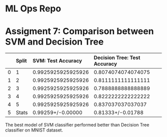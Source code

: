 # ML Ops Repo

# Assigment 7: Comparison between SVM and Decision Tree

|    | Split   | SVM: Test Accuracy   | Decision Tree: Test Accuracy   |
|---:|:--------|:---------------------|:-------------------------------|
|  0 | 1       | 0.9925925925925926   | 0.8074074074074075             |
|  1 | 2       | 0.9925925925925926   | 0.8111111111111111             |
|  2 | 3       | 0.9925925925925926   | 0.7888888888888889             |
|  3 | 4       | 0.9925925925925926   | 0.8222222222222222             |
|  4 | 5       | 0.9925925925925926   | 0.837037037037037              |
|  5 | Stats   | 0.99259+/-0.00000    | 0.81333+/-0.01788              |

The best model of SVM classifier performed better than Decision Tree classifier on MNIST dataset.